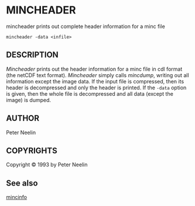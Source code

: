 # MINCHEADER

mincheader prints out complete header information for a minc file

`mincheader -data <infile>`

## DESCRIPTION

*Mincheader* prints out the header information for a minc file in cdl format (the netCDF text format). *Mincheader* simply calls *mincdump*, writing out all information except the image data. If the input file is compressed, then its header is decompressed and only the header is printed. If the `-data` option is given, then the whole file is decompressed and all data (except the image) is dumped.

## AUTHOR

Peter Neelin

## COPYRIGHTS

Copyright © 1993 by Peter Neelin


## See also

[mincinfo](mincinfo.md)
